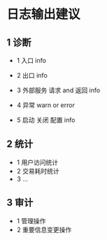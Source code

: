 # 日志输出建议

## 1 诊断

- 1 入口 info

- 2 出口 info

- 3 外部服务 请求 and 返回 info

- 4 异常 warn or error

- 5 启动 关闭 配置 info


## 2 统计

- 1 用户访问统计
- 2 交易耗时统计
- 3 ...

## 3 审计

- 1 管理操作
- 2 重要信息变更操作


